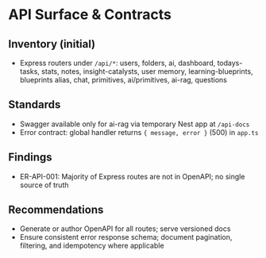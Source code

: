 # API Surface & Contracts

## Inventory (initial)
- Express routers under `/api/*`: users, folders, ai, dashboard, todays-tasks, stats, notes, insight-catalysts, user memory, learning-blueprints, blueprints alias, chat, primitives, ai/primitives, ai-rag, questions

## Standards
- Swagger available only for ai-rag via temporary Nest app at `/api-docs`
- Error contract: global handler returns `{ message, error }` (500) in `app.ts`

## Findings
- ER-API-001: Majority of Express routes are not in OpenAPI; no single source of truth

## Recommendations
- Generate or author OpenAPI for all routes; serve versioned docs
- Ensure consistent error response schema; document pagination, filtering, and idempotency where applicable


